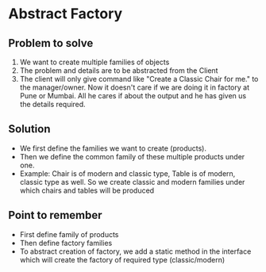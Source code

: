 # Abstract Factory

## Problem to solve
1. We want to create multiple families of objects
2. The problem and details are to be abstracted from the Client
3. The client will only give command like "Create a Classic Chair for me." to the manager/owner. Now it doesn't care if we are doing it in factory at Pune or Mumbai. All he cares if about the output and he has given us the details required.

## Solution
- We first define the families we want to create (products).
- Then we define the common family of these multiple products under one.
- Example: Chair is of modern and classic type, Table is of modern, classic type as well. So we create classic and modern families under which chairs and tables will be produced

## Point to remember
- First define family of products
- Then define factory families
- To abstract creation of factory, we add a static method in the interface which will create the factory of required type (classic/modern)